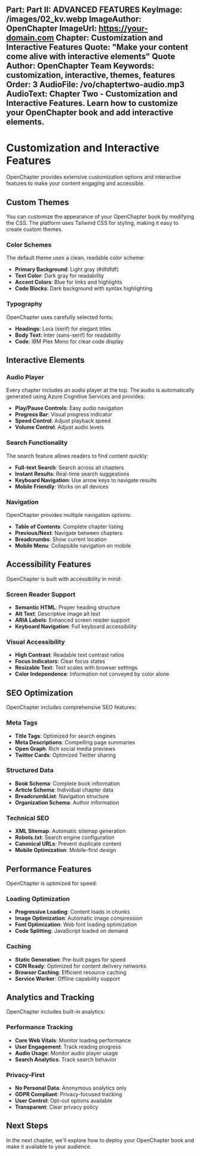 Part: Part II: ADVANCED FEATURES
KeyImage: /images/02_kv.webp
ImageAuthor: OpenChapter
ImageUrl: https://your-domain.com
Chapter: Customization and Interactive Features
Quote: "Make your content come alive with interactive elements"
Quote Author: OpenChapter Team
Keywords: customization, interactive, themes, features
Order: 3
AudioFile: /vo/chaptertwo-audio.mp3
AudioText: Chapter Two - Customization and Interactive Features. Learn how to customize your OpenChapter book and add interactive elements.
---

# Customization and Interactive Features

OpenChapter provides extensive customization options and interactive features to make your content engaging and accessible.

## Custom Themes

You can customize the appearance of your OpenChapter book by modifying the CSS. The platform uses Tailwind CSS for styling, making it easy to create custom themes.

### Color Schemes

The default theme uses a clean, readable color scheme:

- **Primary Background**: Light gray (#dfdfdf)
- **Text Color**: Dark gray for readability
- **Accent Colors**: Blue for links and highlights
- **Code Blocks**: Dark background with syntax highlighting

### Typography

OpenChapter uses carefully selected fonts:

- **Headings**: Lora (serif) for elegant titles
- **Body Text**: Inter (sans-serif) for readability
- **Code**: IBM Plex Mono for clear code display

## Interactive Elements

### Audio Player

Every chapter includes an audio player at the top. The audio is automatically generated using Azure Cognitive Services and provides:

- **Play/Pause Controls**: Easy audio navigation
- **Progress Bar**: Visual progress indicator
- **Speed Control**: Adjust playback speed
- **Volume Control**: Adjust audio levels

### Search Functionality

The search feature allows readers to find content quickly:

- **Full-text Search**: Search across all chapters
- **Instant Results**: Real-time search suggestions
- **Keyboard Navigation**: Use arrow keys to navigate results
- **Mobile Friendly**: Works on all devices

### Navigation

OpenChapter provides multiple navigation options:

- **Table of Contents**: Complete chapter listing
- **Previous/Next**: Navigate between chapters
- **Breadcrumbs**: Show current location
- **Mobile Menu**: Collapsible navigation on mobile

## Accessibility Features

OpenChapter is built with accessibility in mind:

### Screen Reader Support

- **Semantic HTML**: Proper heading structure
- **Alt Text**: Descriptive image alt text
- **ARIA Labels**: Enhanced screen reader support
- **Keyboard Navigation**: Full keyboard accessibility

### Visual Accessibility

- **High Contrast**: Readable text contrast ratios
- **Focus Indicators**: Clear focus states
- **Resizable Text**: Text scales with browser settings
- **Color Independence**: Information not conveyed by color alone

## SEO Optimization

OpenChapter includes comprehensive SEO features:

### Meta Tags

- **Title Tags**: Optimized for search engines
- **Meta Descriptions**: Compelling page summaries
- **Open Graph**: Rich social media previews
- **Twitter Cards**: Optimized Twitter sharing

### Structured Data

- **Book Schema**: Complete book information
- **Article Schema**: Individual chapter data
- **BreadcrumbList**: Navigation structure
- **Organization Schema**: Author information

### Technical SEO

- **XML Sitemap**: Automatic sitemap generation
- **Robots.txt**: Search engine configuration
- **Canonical URLs**: Prevent duplicate content
- **Mobile Optimization**: Mobile-first design

## Performance Features

OpenChapter is optimized for speed:

### Loading Optimization

- **Progressive Loading**: Content loads in chunks
- **Image Optimization**: Automatic image compression
- **Font Optimization**: Web font loading optimization
- **Code Splitting**: JavaScript loaded on demand

### Caching

- **Static Generation**: Pre-built pages for speed
- **CDN Ready**: Optimized for content delivery networks
- **Browser Caching**: Efficient resource caching
- **Service Worker**: Offline capability support

## Analytics and Tracking

OpenChapter includes built-in analytics:

### Performance Tracking

- **Core Web Vitals**: Monitor loading performance
- **User Engagement**: Track reading progress
- **Audio Usage**: Monitor audio player usage
- **Search Analytics**: Track search behavior

### Privacy-First

- **No Personal Data**: Anonymous analytics only
- **GDPR Compliant**: Privacy-focused tracking
- **User Control**: Opt-out options available
- **Transparent**: Clear privacy policy

## Next Steps

In the next chapter, we'll explore how to deploy your OpenChapter book and make it available to your audience.
